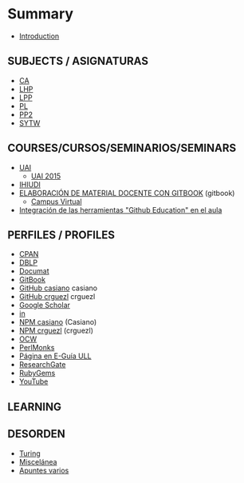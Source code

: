 # Summary

* [Introduction](README.md)

## SUBJECTS / ASIGNATURAS

* [CA](ca.md)
* [LHP](lhp.md)
* [LPP](lpp.md)
* [PL](pl.md)
* [PP2](pp2.md)
* [SYTW](sytw.md)

## COURSES/CURSOS/SEMINARIOS/SEMINARS

* [UAI](uai.md)
  - [UAI 2015](uai2015/README.md)
* [IHIUDI](ihiudi.md)
* [ELABORACIÓN DE MATERIAL DOCENTE CON GITBOOK](https://www.gitbook.com/book/casianorodriguezleon/elaboracion-de-material-docente-con-gitbook/details) (gitbook)
  - [Campus Virtual](https://campusvirtual.ull.es/formacion/course/view.php?id=2444)
* [Integración de las herramientas "Github Education" en el aula](https://casianorodriguezleon.gitbooks.io/curso-github/content/)


## PERFILES / PROFILES

* [CPAN](http://search.cpan.org/~casiano/)
* [DBLP](http://dblp.org/pers/hd/r/Rodr=iacute=guez:Casiano)
* [Documat](https://documat.unirioja.es/servlet/autor?codigo=569950)
* [GitBook](https://www.gitbook.com/@casianorodriguezleon)
* [GitHub casiano](https://github.com/casiano) casiano
* [GitHub crguezl](https://github.com/crguezl) crguezl
* [Google Scholar](https://scholar.google.es/citations?user=wgSgtXYAAAAJ&hl=es)
* [in](https://www.linkedin.com/in/casiano-rodriguez-leon-15301110/)
* [NPM casiano](https://www.npmjs.com/~casiano) (Casiano)
* [NPM crguezl](https://www.npmjs.com/~crguezl) (crguezl)
* [OCW](http://ocw.universia.net/es/instituciones/33/universidad-de-la-laguna/autor/3897/casiano-rodriguez-leon/)
* [PerlMonks](http://www.perlmonks.org/?node_id=626604)
* [Página en E-Guía ULL](https://e-guia.ull.es/etsii/queryprof.php?id=1041)
* [ResearchGate](https://www.researchgate.net/profile/Casiano_Rodriguez-Leon)
* [RubyGems](https://rubygems.org/profiles/casiano)
* [YouTube](https://www.youtube.com/channel/UCBtBmp_GxuvbzQcrnQV7R9A?view_as=subscriber)


## LEARNING


## DESORDEN

* [Turing](http://www.sinewton.org/numeros/numeros/43-44/Articulo46.pdf)
* [Miscelánea](miscelanea.md)
* [Apuntes varios](apuntes.md)

